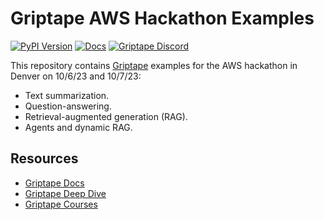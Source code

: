 # Griptape AWS Hackathon Examples

[![PyPI Version](https://img.shields.io/pypi/v/griptape.svg)](https://pypi.python.org/pypi/griptape)
[![Docs](https://readthedocs.org/projects/griptape/badge/)](https://griptape.readthedocs.io/)
[![Griptape Discord](https://dcbadge.vercel.app/api/server/gnWRz88eym?compact=true&style=flat)](https://discord.gg/gnWRz88eym)

This repository contains [Griptape](https://www.griptape.ai/) examples for the AWS hackathon in Denver on 10/6/23 and 10/7/23:

* Text summarization.
* Question-answering.
* Retrieval-augmented generation (RAG).
* Agents and dynamic RAG.

## Resources
* [Griptape Docs](https://docs.griptape.ai/)
* [Griptape Deep Dive](https://www.griptape.ai/articles/griptape-deep-dive)
* [Griptape Courses](https://learn.griptape.ai/)